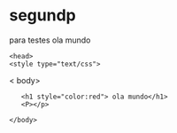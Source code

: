 # segundp
para testes
ola mundo
<!DOCTYPE html>

<html lang="pt-br">

    <head>
    <style type="text/css">
   < body> 

       <h1 style="color:red"> ola mundo</h1>    
       <P></p>

    </body>

</html>
